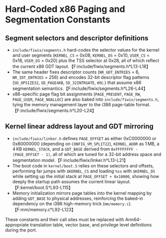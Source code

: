 # Hard-Coded x86 Paging and Segmentation Constants

## Segment selectors and descriptor definitions
- `include/fiwix/segments.h` hard-codes the selector values for the kernel and user segments (`KERNEL_CS` = 0x08, `KERNEL_DS` = 0x10, `USER_CS` = 0x18, `USER_DS` = 0x20) plus the TSS selector at 0x28, all of which reflect the current x86 GDT layout.【F:include/fiwix/segments.h†L13-L18】
- The same header fixes descriptor counts (`NR_GDT_ENTRIES` = 6, `NR_IDT_ENTRIES` = 256) and encodes 32-bit descriptor flag patterns (`SD_OPSIZE32`, `SD_PAGE4KB`, `SD_32INTRGATE`, etc.) that assume x86 segmentation semantics.【F:include/fiwix/segments.h†L26-L44】
- x86-specific page flag bit assignments (`PAGE_PRESENT`, `PAGE_RW`, `PAGE_USER`, `PAGE_NOALLOC`) are also baked into `include/fiwix/segments.h`, tying the memory management layer to the i386 page-table format.【F:include/fiwix/segments.h†L20-L24】

## Kernel linear address layout and GDT mirroring
- `include/fiwix/linker.h` defines `PAGE_OFFSET` as either 0xC0000000 or 0x80000000 (depending on `CONFIG_VM_SPLIT22`), `KERNEL_ADDR` as 1 MB, a 4 KB `KERNEL_STACK`, and a `GDT_BASE` derived from `0xFFFFFFFF - (PAGE_OFFSET - 1)`, all of which are tuned for a 32-bit address space and segmentation model.【F:include/fiwix/linker.h†L13-L21】
- The boot code in `kernel/boot.S` relies on these selectors and offsets, performing far jumps with `$KERNEL_CS` and loading `%ss` with `$KERNEL_DS` while setting up the initial stack at `PAGE_OFFSET + 0x10000`, showing how deeply the startup path assumes the current linear layout.【F:kernel/boot.S†L93-L115】
- Memory initialization mirrors page tables into the kernel mapping by adding `GDT_BASE` to physical addresses, reinforcing the baked-in dependency on the i386 high-memory trick (`mm/memory.c`).【F:mm/memory.c†L92-L123】

These constants and their call sites must be replaced with Arm64-appropriate translation table, vector base, and privilege level definitions during the port.
